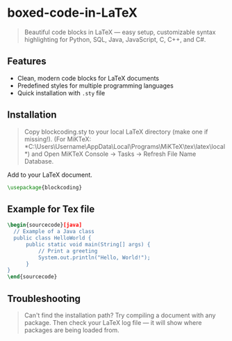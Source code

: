 # boxed-code-in-LaTeX
> Beautiful code blocks in LaTeX — easy setup, customizable syntax highlighting for Python, SQL, Java, JavaScript, C, C++, and C#.

## Features
- Clean, modern code blocks for LaTeX documents
- Predefined styles for multiple programming languages
- Quick installation with `.sty` file

## Installation
> Copy blockcoding.sty to your local LaTeX directory (make one if missing!). (For MiKTeX: *C:\Users\Username\AppData\Local\Programs\MiKTeX\tex\latex\local\*)
and
> Open MiKTeX Console → Tasks → Refresh File Name Database.

Add to your LaTeX document.
```tex
\usepackage{blockcoding}
```

## Example for Tex file
```tex
\begin{sourcecode}[java]
  // Example of a Java class
  public class HelloWorld {
      public static void main(String[] args) {
          // Print a greeting
          System.out.println("Hello, World!");
      }
}
\end{sourcecode}
```

## Troubleshooting
> Can't find the installation path?
> Try compiling a document with any package.
> Then check your LaTeX log file — it will show where packages are being loaded from.
